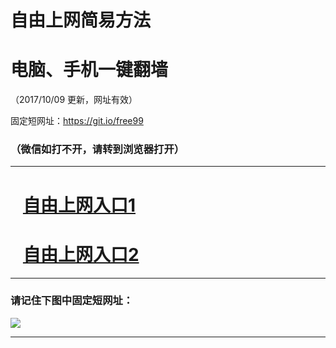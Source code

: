 ﻿# 自由上网简易方法

# 电脑、手机一键翻墙

（2017/10/09 更新，网址有效）

固定短网址：https://git.io/free99

### （微信如打不开，请转到浏览器打开）


***





# &nbsp;&nbsp; <a href="http://ft207176532.fwq-tz-1001.info/fwqtz01.html?t=100900125906 " target="_blank">自由上网入口1</a>
# &nbsp;&nbsp; <a href="http://ft2123124425.fwq-tz-1002.info/fwqtz02.html?t=10090014335 " target="_blank">自由上网入口2</a>
***

### 请记住下图中固定短网址：

<img src="https://s3-us-west-2.amazonaws.com/fwq-1001/yjfq-20170905okok.png" /> 


***


